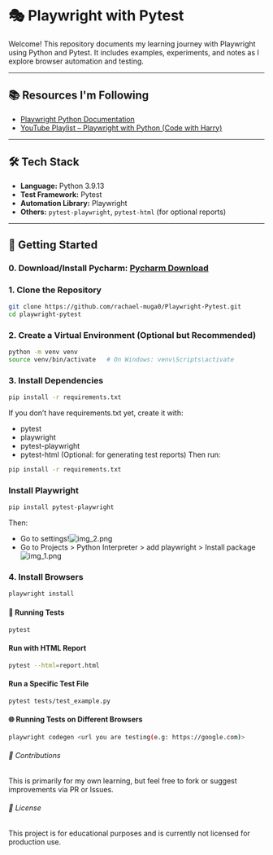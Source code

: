 # 🎭 Playwright with Pytest

Welcome! This repository documents my learning journey with Playwright using Python and Pytest. It includes examples, experiments, and notes as I explore browser automation and testing.

---

## 📚 Resources I'm Following

- [Playwright Python Documentation](https://playwright.dev/python/)
- [YouTube Playlist – Playwright with Python (Code with Harry)](https://www.youtube.com/playlist?list=PLP5_A7hnY1Tggph0F0cRqf5iyyZuIBXYC)

---

## 🛠️ Tech Stack

- **Language:** Python 3.9.13
- **Test Framework:** Pytest
- **Automation Library:** Playwright
- **Others:** `pytest-playwright`, `pytest-html` (for optional reports)

---

## 🚀 Getting Started

### 0. Download/Install Pycharm: [Pycharm Download](https://www.jetbrains.com/help/pycharm/installation-guide.html#standalone)

### 1. Clone the Repository

```bash
git clone https://github.com/rachael-muga0/Playwright-Pytest.git
cd playwright-pytest
````

### 2. Create a Virtual Environment (Optional but Recommended)
```bash
python -m venv venv
source venv/bin/activate   # On Windows: venv\Scripts\activate
 ````

### 3. Install Dependencies
```bash
pip install -r requirements.txt
````
If you don’t have requirements.txt yet, create it with:
* pytest
* playwright
* pytest-playwright
* pytest-html (Optional: for generating test reports)
Then run:
```bash
pip install -r requirements.txt
````
### Install Playwright
````bash
pip install pytest-playwright
````
Then:
* Go to settings!![img_2.png](img_2.png)
* Go to Projects > Python Interpreter > add playwright > Install package![img_1.png](img_1.png)

### 4. Install Browsers
```bash
playwright install
````

#### 🧪 Running Tests
```` bash
pytest
````
#### Run with HTML Report
```` bash
pytest --html=report.html
````
#### Run a Specific Test File
```` bash
pytest tests/test_example.py
````
#### 🌐 Running Tests on Different Browsers
```` bash
playwright codegen <url you are testing(e.g: https://google.com)>
````

###### 🤝 Contributions
This is primarily for my own learning, but feel free to fork or suggest improvements via PR or Issues.
###### 📄 License
This project is for educational purposes and is currently not licensed for production use.